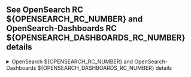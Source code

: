 ## See OpenSearch RC ${OPENSEARCH_RC_NUMBER} and OpenSearch-Dashboards RC ${OPENSEARCH_DASHBOARDS_RC_NUMBER} details
<details><summary>OpenSearch ${OPENSEARCH_RC_NUMBER} and OpenSearch-Dashboards ${OPENSEARCH_DASHBOARDS_RC_NUMBER} details</summary>
<p>
 ## OpenSearch ${OPENSEARCH_RC_BUILD_NUMBER} and OpenSearch-Dashboards ${OPENSEARCH_DASHBOARDS_RC_BUILD_NUMBER} is ready for your test.

OpenSearch - [Build ${OPENSEARCH_RC_BUILD_NUMBER}](https://build.ci.opensearch.org/blue/organizations/jenkins/distribution-build-opensearch/detail/distribution-build-opensearch/${OPENSEARCH_RC_BUILD_NUMBER}/pipeline)
OpenSearch Dashboards - [Build ${OPENSEARCH_DASHBOARDS_RC_BUILD_NUMBER}](https://build.ci.opensearch.org/blue/organizations/jenkins/distribution-build-opensearch-dashboards/detail/distribution-build-opensearch-dashboards/${OPENSEARCH_DASHBOARDS_RC_BUILD_NUMBER}/pipeline)

- Use the following Docker-Compose to setup a cluster
  <details><summary>docker-compose.yml</summary>
  <p>
    <pre>
    <code>
  version: '3'
  services:
    opensearch-node1:
      image: opensearchstaging/opensearch:${VERSION}.${OPENSEARCH_RC_BUILD_NUMBER}
      container_name: opensearch-node1
      environment:
        - cluster.name=opensearch-cluster
        - node.name=opensearch-node1
        - discovery.seed_hosts=opensearch-node1,opensearch-node2
        - cluster.initial_cluster_manager_nodes=opensearch-node1,opensearch-node2
        - bootstrap.memory_lock=true # along with the memlock settings below, disables swapping
        - OPENSEARCH_INITIAL_ADMIN_PASSWORD=myStrongPassword123!
      ulimits:
        memlock:
          soft: -1
          hard: -1
        nofile:
          soft: 65536 # maximum number of open files for the OpenSearch user, set to at least 65536 on modern systems
          hard: 65536
      volumes:
        - opensearch-data1:/usr/share/opensearch/data
      ports:
        - 9200:9200
        - 9600:9600 # required for Performance Analyzer
      networks:
        - opensearch-net
    opensearch-node2:
      image: opensearchstaging/opensearch:${VERSION}.${OPENSEARCH_RC_BUILD_NUMBER}
      container_name: opensearch-node2
      environment:
        - cluster.name=opensearch-cluster
        - node.name=opensearch-node2
        - discovery.seed_hosts=opensearch-node1,opensearch-node2
        - cluster.initial_cluster_manager_nodes=opensearch-node1,opensearch-node2
        - bootstrap.memory_lock=true
        - OPENSEARCH_INITIAL_ADMIN_PASSWORD=myStrongPassword123!
      ulimits:
        memlock:
          soft: -1
          hard: -1
        nofile:
          soft: 65536
          hard: 65536
      volumes:
        - opensearch-data2:/usr/share/opensearch/data
      networks:
        - opensearch-net
    opensearch-dashboards:
      image: opensearchstaging/opensearch-dashboards:${VERSION}.${OPENSEARCH_DASHBOARDS_RC_BUILD_NUMBER}
      container_name: opensearch-dashboards
      ports:
        - 5601:5601
      expose:
        - "5601"
      environment:
        OPENSEARCH_HOSTS: '["https://opensearch-node1:9200","https://opensearch-node2:9200"]'
      networks:
        - opensearch-net
  volumes:
    opensearch-data1:
    opensearch-data2:

  networks:
  opensearch-net:
  </code>
  </pre>

  </p>
  </details>

    + Download the above docker-compose.yml on your machine.
    + Get latest image versions `docker-compose pull`.
    + Start the cluster `docker-compose up`.

- [OpenSearch docker ${VERSION}.${OPENSEARCH_RC_BUILD_NUMBER}](https://hub.docker.com/r/opensearchstaging/opensearch/tags?page=1&name=${VERSION}.${OPENSEARCH_RC_BUILD_NUMBER})
    + Start without security
        - Docker command `docker pull opensearchstaging/opensearch:${VERSION}.${OPENSEARCH_RC_BUILD_NUMBER} && docker run -it -p 9200:9200 -e "discovery.type=single-node" -e "DISABLE_SECURITY_PLUGIN=true" opensearchstaging/opensearch:${VERSION}.${OPENSEARCH_RC_BUILD_NUMBER}`
        - Connect command `curl http://localhost:9200/`
    + Start with security
        - Docker command
      ```
      docker pull opensearchstaging/opensearch:${VERSION}.${OPENSEARCH_RC_BUILD_NUMBER} && docker run -it -p 9200:9200 -e "discovery.type=single-node" -e "OPENSEARCH_INITIAL_ADMIN_PASSWORD=myStrongPassword123!" opensearchstaging/opensearch:${VERSION}.${OPENSEARCH_RC_BUILD_NUMBER}
      ```
        - Connect command `curl --insecure 'https://admin:myStrongPassword123!@localhost:9200/'`
- [OpenSearch-Dashboards docker ${VERSION}.${OPENSEARCH_DASHBOARDS_RC_BUILD_NUMBER}](https://hub.docker.com/r/opensearchstaging/opensearch-dashboards/tags?page=1&name=${VERSION}.${OPENSEARCH_DASHBOARDS_RC_BUILD_NUMBER})
    + Start without security
        - Docker command `docker pull opensearchstaging/opensearch-dashboards:${VERSION}.${OPENSEARCH_DASHBOARDS_RC_BUILD_NUMBER} && docker run -it --network="host" -e "DISABLE_SECURITY_DASHBOARDS_PLUGIN=true" opensearchstaging/opensearch-dashboards:${VERSION}.${OPENSEARCH_DASHBOARDS_RC_BUILD_NUMBER}`
        - URL `http://localhost:5601/`
    + Start with security
        - Docker command `docker pull opensearchstaging/opensearch-dashboards:${VERSION}.${OPENSEARCH_DASHBOARDS_RC_BUILD_NUMBER} && docker run -it --network="host" opensearchstaging/opensearch-dashboards:${VERSION}.${OPENSEARCH_DASHBOARDS_RC_BUILD_NUMBER}`
        - URL `http://localhost:5601/`

- Use TARs to deploy OpenSearch Manually
    + OpenSearch - Build ${OPENSEARCH_RC_BUILD_NUMBER} (Note: Windows version does not have performance analyzer plugin)
        * arm64 [[manifest](https://ci.opensearch.org/ci/dbc/distribution-build-opensearch/${VERSION}/${OPENSEARCH_RC_BUILD_NUMBER}/linux/arm64/tar/dist/opensearch/manifest.yml)] [[tar](https://ci.opensearch.org/ci/dbc/distribution-build-opensearch/${VERSION}/${OPENSEARCH_RC_BUILD_NUMBER}/linux/arm64/tar/dist/opensearch/opensearch-${VERSION}-linux-arm64.tar.gz)] [[rpm](https://ci.opensearch.org/ci/dbc/distribution-build-opensearch/${VERSION}/${OPENSEARCH_RC_BUILD_NUMBER}/linux/arm64/rpm/dist/opensearch/opensearch-${VERSION}-linux-arm64.rpm)][[deb](https://ci.opensearch.org/ci/dbc/distribution-build-opensearch/${VERSION}/${OPENSEARCH_RC_BUILD_NUMBER}/linux/arm64/deb/dist/opensearch/opensearch-${VERSION}-linux-arm64.deb)]
        * x64 [[manifest](https://ci.opensearch.org/ci/dbc/distribution-build-opensearch/${VERSION}/${OPENSEARCH_RC_BUILD_NUMBER}/linux/x64/tar/dist/opensearch/manifest.yml)] [[tar](https://ci.opensearch.org/ci/dbc/distribution-build-opensearch/${VERSION}/${OPENSEARCH_RC_BUILD_NUMBER}/linux/x64/tar/dist/opensearch/opensearch-${VERSION}-linux-x64.tar.gz)] [[rpm](https://ci.opensearch.org/ci/dbc/distribution-build-opensearch/${VERSION}/${OPENSEARCH_RC_BUILD_NUMBER}/linux/x64/rpm/dist/opensearch/opensearch-${VERSION}-linux-x64.rpm)] [[deb](https://ci.opensearch.org/ci/dbc/distribution-build-opensearch/${VERSION}/${OPENSEARCH_RC_BUILD_NUMBER}/linux/x64/deb/dist/opensearch/opensearch-${VERSION}-linux-x64.deb)] [[windows](https://ci.opensearch.org/ci/dbc/distribution-build-opensearch/${VERSION}/${OPENSEARCH_RC_BUILD_NUMBER}/windows/x64/zip/dist/opensearch/opensearch-${VERSION}-windows-x64.zip)]


+ OpenSearch Dashboards - Build ${OPENSEARCH_DASHBOARDS_RC_BUILD_NUMBER}
    * arm64 [[manifest](https://ci.opensearch.org/ci/dbc/distribution-build-opensearch-dashboards/${VERSION}/${OPENSEARCH_DASHBOARDS_RC_BUILD_NUMBER}/linux/arm64/tar/dist/opensearch-dashboards/manifest.yml)] [[tar](https://ci.opensearch.org/ci/dbc/distribution-build-opensearch-dashboards/${VERSION}/${OPENSEARCH_DASHBOARDS_RC_BUILD_NUMBER}/linux/arm64/tar/dist/opensearch-dashboards/opensearch-dashboards-${VERSION}-linux-arm64.tar.gz)][[rpm](https://ci.opensearch.org/ci/dbc/distribution-build-opensearch-dashboards/${VERSION}/${OPENSEARCH_DASHBOARDS_RC_BUILD_NUMBER}/linux/arm64/rpm/dist/opensearch-dashboards/opensearch-dashboards-${VERSION}-linux-arm64.rpm)][[deb](https://ci.opensearch.org/ci/dbc/distribution-build-opensearch-dashboards/${VERSION}/${OPENSEARCH_DASHBOARDS_RC_BUILD_NUMBER}/linux/arm64/deb/dist/opensearch-dashboards/opensearch-dashboards-${VERSION}-linux-arm64.deb)]
    * x64 [[manifest](https://ci.opensearch.org/ci/dbc/distribution-build-opensearch-dashboards/${VERSION}/${OPENSEARCH_DASHBOARDS_RC_BUILD_NUMBER}/linux/x64/tar/dist/opensearch-dashboards/manifest.yml)] [[tar](https://ci.opensearch.org/ci/dbc/distribution-build-opensearch-dashboards/${VERSION}/${OPENSEARCH_DASHBOARDS_RC_BUILD_NUMBER}/linux/x64/tar/dist/opensearch-dashboards/opensearch-dashboards-${VERSION}-linux-x64.tar.gz)][[rpm](https://ci.opensearch.org/ci/dbc/distribution-build-opensearch-dashboards/${VERSION}/${OPENSEARCH_DASHBOARDS_RC_BUILD_NUMBER}/linux/x64/rpm/dist/opensearch-dashboards/opensearch-dashboards-${VERSION}-linux-x64.rpm)] [[deb](https://ci.opensearch.org/ci/dbc/distribution-build-opensearch-dashboards/${VERSION}/${OPENSEARCH_DASHBOARDS_RC_BUILD_NUMBER}/linux/x64/deb/dist/opensearch-dashboards/opensearch-dashboards-${VERSION}-linux-x64.deb)] [[windows](https://ci.opensearch.org/ci/dbc/distribution-build-opensearch-dashboards/${VERSION}/${OPENSEARCH_DASHBOARDS_RC_BUILD_NUMBER}/windows/x64/zip/dist/opensearch-dashboards/opensearch-dashboards-${VERSION}-windows-x64.zip)]


_Check how to install [opensearch](https://opensearch.org/docs/latest/install-and-configure/install-opensearch/index/) and [dashboards](https://opensearch.org/docs/latest/install-and-configure/install-dashboards/index/) on different platforms_

## Integration Test Results

- Use the https://metrics.opensearch.org/_dashboards/goto/9ed74dd90eb31c7b83f3542e43328088?security_tenant=global.

- Filter by the `distribution_build_number`. Use **${OPENSEARCH_RC_BUILD_NUMBER}** for OpenSearch and **${OPENSEARCH_DASHBOARDS_RC_BUILD_NUMBER}** for OpenSearch Dashboards.
  Example when filtered with **${OPENSEARCH_RC_BUILD_NUMBER}** we can see all the passed/failed OpenSearch components. Check the metrics [here](https://metrics.opensearch.org/_dashboards/app/dashboards#/view/21aad140-49f6-11ef-bbdd-39a9b324a5aa?_g=(filters:!(),refreshInterval:(pause:!t,value:0),time:(from:now%2Fw,to:now%2Fw))&_a=(description:'OpenSearch%20Release%20Build%20and%20Integration%20Test%20Results',filters:!(('\$state':(store:appState),meta:(alias:!n,controlledBy:'1721852613904',disabled:!f,index:'16f55f10-4977-11ef-8565-15a1562cd0a0',key:version,negate:!f,params:(query:'${VERSION}'),type:phrase),query:(match_phrase:(version:'${VERSION}'))),('\$state':(store:appState),meta:(alias:!n,disabled:!f,index:'23eb6520-4977-11ef-bbdd-39a9b324a5aa',key:distribution_build_number,negate:!f,params:!('${OPENSEARCH_RC_BUILD_NUMBER}','%20${OPENSEARCH_DASHBOARDS_RC_BUILD_NUMBER}'),type:phrases,value:'${OPENSEARCH_RC_BUILD_NUMBER},%20%20${OPENSEARCH_DASHBOARDS_RC_BUILD_NUMBER}'),query:(bool:(minimum_should_match:1,should:!((match_phrase:(distribution_build_number:'${OPENSEARCH_RC_BUILD_NUMBER}')),(match_phrase:(distribution_build_number:'%20${OPENSEARCH_DASHBOARDS_RC_BUILD_NUMBER}')))))),('\$state':(store:appState),meta:(alias:!n,controlledBy:'1722482131538',disabled:!f,index:'16f55f10-4977-11ef-8565-15a1562cd0a0',key:rc_number,negate:!f,params:(query:4),type:phrase),query:(match_phrase:(rc_number:4)))),fullScreenMode:!f,options:(hidePanelTitles:!f,useMargins:!t),query:(language:kuery,query:''),timeRestore:!t,title:'OpenSearch%20Release%20Build%20and%20Integration%20Test%20Results',viewMode:view)).

- Find the list of the created **AUTOCUT** issues here https://github.com/issues?page=1&q=is%3Aopen+is%3Aissue+user%3Aopensearch-project+label%3Av${VERSION}+label%3Aautocut+%5BAUTOCUT%5D+in%3Atitle.

Thank you
</p>
</details>
